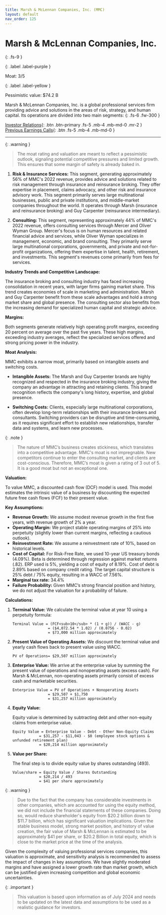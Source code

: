 ```yaml
---
title: Marsh & McLennan Companies, Inc. (MMC)
layout: default
nav_order: 125
---
```


# Marsh & McLennan Companies, Inc.
{: .fs-9 }

{: .label .label-purple }

Moat: 3/5

{: .label .label-yellow }

Pessimistic value: $74.2 B

Marsh & McLennan Companies, Inc. is a global professional services firm providing advice and solutions in the areas of risk, strategy, and human capital. Its operations are divided into two main segments:
{: .fs-6 .fw-300 }

[Investor Relations](https://www.google.com/search?q=MMC+investor+relations){: .btn .btn-primary .fs-5 .mb-4 .mb-md-0 .mr-2 }
[Previous Earnings Calls](https://discountingcashflows.com/company/MMC/transcripts/){: .btn .fs-5 .mb-4 .mb-md-0 }

---

{: .warning } 
>The moat rating and valuation are meant to reflect a pessimistic outlook, signaling potential competitive pressures and limited growth. This ensures that some margin of safety is already baked in.


1. **Risk & Insurance Services:** This segment, generating approximately 56% of MMC's 2022 revenue,  provides advice and solutions related to risk management through insurance and reinsurance broking. They offer expertise in placement, claims advocacy, and other risk and insurance advisory work. This segment primarily serves large multinational businesses, public and private institutions, and middle-market companies throughout the world. It operates through Marsh (insurance and reinsurance broking) and Guy Carpenter (reinsurance intermediary).

2. **Consulting:** This segment, representing approximately 44% of MMC's 2022 revenue, offers consulting services through Mercer and Oliver Wyman Group. Mercer's focus is on human resources and related financial advice and services, while Oliver Wyman specializes in management, economic, and brand consulting. They primarily serve large multinational corporations, governments, and private and not-for-profit organizations, offering them expertise in talent, health, retirement, and investments. This segment's revenues come primarily from fees for services.

**Industry Trends and Competitive Landscape:**

The insurance broking and consulting industry has faced increasing consolidation in recent years, with larger firms gaining market share. This trend creates economies of scale in marketing and administration. Marsh and Guy Carpenter benefit from these scale advantages and hold a strong market share and global presence. The consulting sector also benefits from the increasing demand for specialized human capital and strategic advice.

**Margins:**

Both segments generate relatively high operating profit margins, exceeding 20 percent on average over the past five years. These high margins, exceeding industry averages, reflect the specialized services offered and strong pricing power in the industry.

**Moat Analysis:**

MMC exhibits a narrow moat, primarily based on intangible assets and switching costs.

* **Intangible Assets:** The Marsh and Guy Carpenter brands are highly recognized and respected in the insurance broking industry, giving the company an advantage in attracting and retaining clients. This brand recognition reflects the company's long history, expertise, and global presence.

* **Switching Costs:** Clients, especially large multinational corporations, often develop long-term relationships with their insurance brokers and consultants. Switching providers can be disruptive and time-consuming, as it requires significant effort to establish new relationships, transfer data and systems, and learn new processes. 

{: .note }
>  The nature of MMC’s business creates stickiness, which translates into a competitive advantage.
MMC's moat is not impregnable. New competitors continue to enter the consulting market, and clients are cost-conscious. Therefore, MMC’s moat is given a rating of 3 out of 5. It is a good moat but not an exceptional one.

**Valuation:**

To value MMC, a discounted cash flow (DCF) model is used. This model estimates the intrinsic value of a business by discounting the expected future free cash flows (FCF) to their present value.

**Key Assumptions:**

* **Revenue Growth:**  We assume modest revenue growth in the first five years, with revenue growth of 2% a year.
* **Operating Margin:** We project stable operating margins of 25% into perpetuity (slightly lower than current margins, reflecting a cautious outlook). 
* **Reinvestment Rate:** We assume a reinvestment rate of 10%, based on historical levels. 
* **Cost of Capital:**  For Risk-Free Rate, we used 10-year US treasury bonds (4.09%). Beta is determined through regression against market returns (.82). ERP used is 5%, yielding a cost of equity of 8.19%. Cost of debt is 2.89% based on company credit rating.  The target capital structure is 25% debt / 75% equity, resulting in a WACC of 7.56%.
* **Marginal tax rate:**  34.4%
* **Failure Probability:** Given MMC’s strong financial position and history, we do not adjust the valuation for a probability of failure.


**Calculations:**

1. **Terminal Value:**
   We calculate the terminal value at year 10 using a perpetuity formula:
   ```
   Terminal Value = (FCF<sub>10</sub> * (1 + g)) / (WACC - g)
                   = ($4,072.54 * 1.02) / (0.0756 - 0.02)
                   = $73,000 million approximately
   ```

2. **Present Value of Operating Assets:**
   We discount the terminal value and yearly cash flows back to present value using WACC.
   ```
   PV of Operations= $29,507 million approximately
   ```

3. **Enterprise Value:**
   We arrive at the enterprise value by summing the present value of operations and nonoperating assets (excess cash). For Marsh & McLennan, non-operating assets primarily consist of excess cash and marketable securities.
   ```
   Enterprise Value = PV of Operations + Nonoperating Assets
                   = $29,507 + $1,750 
                   = $31,257 million approximately
   ```

4. **Equity Value:**

   Equity value is determined by subtracting debt and other non-equity claims from enterprise value.
   ```
   Equity Value = Enterprise Value - Debt - Other Non-Equity Claims
               = $31,257 - $11,043 - $0 (employee stock options & unfunded retirement plan)
               = $20,214 million approximately
   ```

5. **Value per Share:**

   The final step is to divide equity value by shares outstanding (493).
   ```
   Value/share = Equity Value / Shares Outstanding
               = $20,214 / 493
               = $41 per share approximately
   ```

{: .warning }
>  Due to the fact that the company has considerable investments in other companies, which are accounted for using the equity method, we did not include the financial statements of these companies. Doing so, would reduce shareholder's equity from $20.2 billion down to $11.7 billion, which has significant valuation implications.
Given the stable business model, strong market position, and history of value creation, the fair value of Marsh & McLennan is estimated to be approximately $41 per share, or $20.2 Billion in total equity, which is close to the market price at the time of the analysis.

Given the complexity of valuing professional services companies, this valuation is approximate, and sensitivity analysis is recommended to assess the impact of changes in key assumptions. We have slightly moderated margins and have assigned a lower growth rate than market growth,  which can be justified given increasing competition and global economic uncertainties.

{: .important }
>  This valuation is based upon information as of July 2024 and needs to be updated on the latest data and assumptions to be used as a realistic guidance for investors.
